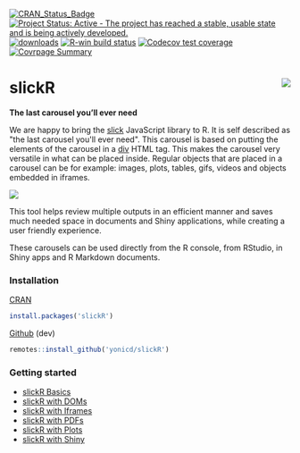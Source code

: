 <!-- badges: start -->
[![CRAN\_Status\_Badge](https://www.r-pkg.org/badges/version/slickR)](https://cran.r-project.org/package=slickR)
[![Project Status: Active - The project has reached a stable, usable state and is being actively developed.](http://www.repostatus.org/badges/0.1.0/active.svg)](https://www.repostatus.org/) 
[![downloads](https://cranlogs.r-pkg.org:443/badges/slickR)](https://cranlogs.r-pkg.org:443/badges/slickR)
[![R-win build status](https://github.com/yonicd/slickR/workflows/R-check/badge.svg)](https://github.com/yonicd/slickR)
[![Codecov test coverage](https://codecov.io/gh/yonicd/slickR/branch/master/graph/badge.svg)](https://app.codecov.io/gh/yonicd/slickR?branch=master)
[![Covrpage Summary](https://img.shields.io/badge/covrpage-Last_Build_2022_12_19-yellowgreen.svg)](http://tinyurl.com/tbqmb47)
<!-- badges: end -->

# slickR <img src="https://github.com/yonicd/slickR/raw/master/man/figures/logo.png" align="right"  class="logo"/>

__The last carousel you’ll ever need__

We are happy to bring the [slick](http://kenwheeler.github.io/slick/) JavaScript library to R. It is self described as "the last carousel you'll ever need". This carousel is based on putting the elements of the carousel in a [div](https://www.w3schools.com/tags/tag_div.asp) HTML tag. This makes the carousel very versatile in what can be placed inside. Regular objects that are placed in a carousel can be for example: images, plots, tables, gifs, videos and objects embedded in iframes.

![](https://raw.githubusercontent.com/yonicd/slickR/multimedia/Multimedia/slickRnestingWidgets.gif)

This tool helps review multiple outputs in an efficient manner and saves much needed space in documents and Shiny applications, while creating a user friendly experience.

These carousels can be used directly from the R console, from RStudio, in Shiny apps and R Markdown documents.

### Installation
[CRAN](https://cran.r-project.org/package=slickR)
```r
install.packages('slickR')
```

[Github](https://github.com/yonicd/slickR) (dev)
```r
remotes::install_github('yonicd/slickR')
```

### Getting started
- [slickR Basics](https://cran.r-project.org/package=slickR/vignettes/basics.html)
- [slickR with DOMs](https://cran.r-project.org/package=slickR/vignettes/doms.html)
- [slickR with Iframes](https://cran.r-project.org/package=slickR/vignettes/iframes.html)
- [slickR with PDFs](https://cran.r-project.org/package=slickR/vignettes/pdfs.html)
- [slickR with Plots](https://cran.r-project.org/package=slickR/vignettes/plots.html)
- [slickR with Shiny](https://cran.r-project.org/package=slickR/vignettes/shiny.html)
